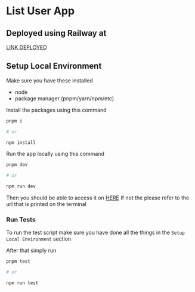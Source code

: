 # List User App

## Deployed using Railway at

[LINK DEPLOYED](https://obs-fe-production.up.railway.app)

## Setup Local Environment

Make sure you have these installed

- node
- package manager (pnpm/yarn/npm/etc)

Install the packages using this command

```bash
pnpm i

# or

npm install
```

Run the app locally using this command

```bash
pnpm dev

# or

npm run dev
```

Then you should be able to access it on [HERE](http://localhost:3000)
If not the please refer to the url that is printed on the terminal

### Run Tests

To run the test script make sure you have done all the things
in the `Setup Local Environment` section

After that simply run

```bash
pnpm test

# or

npm run test
```
